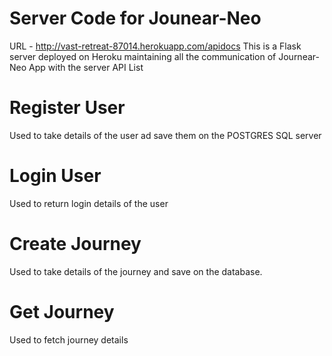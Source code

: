 # Server Code for Jounear-Neo
URL - http://vast-retreat-87014.herokuapp.com/apidocs
This is a Flask server deployed on Heroku maintaining all the communication of Journear-Neo App with the server
API List
# Register User
Used to take details of the user ad save them on the POSTGRES SQL server
# Login User
Used to return login details of the user
# Create Journey
Used to take details of the journey and save on the database.
# Get Journey
Used to fetch journey details
